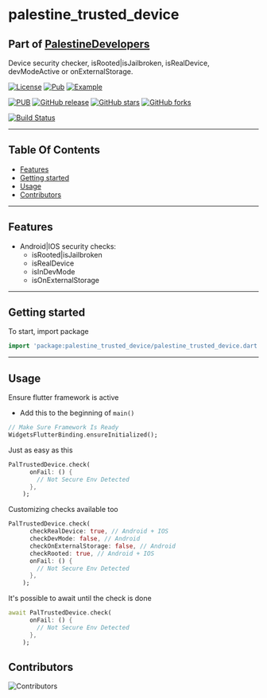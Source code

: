 # palestine_trusted_device

## Part of [PalestineDevelopers](https://github.com/PalestineDevelopers)

Device security checker, isRooted|isJailbroken, isRealDevice, devModeActive or onExternalStorage.

[![License](https://img.shields.io/github/license/PalestineDevelopers/trusted_device?style=for-the-badge)](https://github.com/PalestineDevelopers)
[![Pub](https://img.shields.io/badge/Palestine%20Trusted%20Device-pub-blue?style=for-the-badge)](https://pub.dev/packages/palestine_trusted_device)
[![Example](https://img.shields.io/badge/Example-Ex-success?style=for-the-badge)](https://pub.dev/packages/palestine_trusted_device/example)

[![PUB](https://img.shields.io/pub/v/palestine_trusted_device.svg?style=for-the-badge)](https://pub.dev/packages/palestine_trusted_device)
[![GitHub release](https://img.shields.io/github/v/release/PalestineDevelopers/trusted_device?style=for-the-badge)](https://github.com/PalestineDevelopers/trusted_device/releases)
[![GitHub stars](https://img.shields.io/github/stars/PalestineDevelopers/trusted_device?style=for-the-badge)](https://github.com/PalestineDevelopers/trusted_device)
[![GitHub forks](https://img.shields.io/github/forks/PalestineDevelopers/trusted_device?style=for-the-badge)](https://github.com/PalestineDevelopers/trusted_device)

[![Build Status](https://img.shields.io/endpoint.svg?url=https%3A%2F%2Factions-badge.atrox.dev%2FPalestineDevelopers%2Ftrusted_device%2Fbadge%3Fref%3Dmain&style=for-the-badge)](https://actions-badge.atrox.dev/PalestineDevelopers/trusted_device/goto?ref=main)

---

## Table Of Contents

* [Features](#features)
* [Getting started](#getting-started)
* [Usage](#usage)
* [Contributors](#contributors)

---

## Features

* Android|IOS security checks:
  * isRooted|isJailbroken
  * isRealDevice
  * isInDevMode
  * isOnExternalStorage

---

## Getting started

To start, import package

```dart
import 'package:palestine_trusted_device/palestine_trusted_device.dart';
```

---

## Usage

Ensure flutter framework is active

* Add this to the beginning of `main()`

```dart
// Make Sure Framework Is Ready
WidgetsFlutterBinding.ensureInitialized();
```

Just as easy as this

```dart
PalTrustedDevice.check(
      onFail: () {
        // Not Secure Env Detected
      },
    );
```

Customizing checks available too

```dart
PalTrustedDevice.check(
      checkRealDevice: true, // Android + IOS
      checkDevMode: false, // Android
      checkOnExternalStorage: false, // Android
      checkRooted: true, // Android + IOS
      onFail: () {
        // Not Secure Env Detected
      },
    );
```

It's possible to await until the check is done

```dart
await PalTrustedDevice.check(
      onFail: () {
        // Not Secure Env Detected
      },
    );
```

## Contributors

![Contributors](https://contrib.rocks/image?repo=palestinedevelopers/trusted_device)
